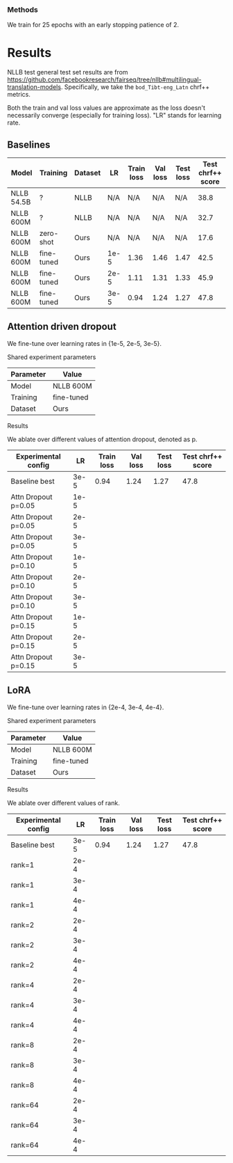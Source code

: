 ### Methods
We train for 25 epochs with an early stopping patience of 2.


# Results
NLLB test general test set results are from https://github.com/facebookresearch/fairseq/tree/nllb#multilingual-translation-models. Specifically, we take the `bod_Tibt-eng_Latn` chrf++ metrics.


Both the train and val loss values are approximate as the loss doesn't necessarily converge (especially for training loss). "LR" stands for learning rate.


## Baselines

|Model     |Training  |Dataset|LR  |Train loss|Val loss|Test loss|Test chrf++ score|
|----------|----------|-------|----|----------|--------|---------|-----------------|
|NLLB 54.5B|?         |NLLB   |N/A |N/A       |N/A     |N/A      |             38.8|
|NLLB 600M |?         |NLLB   |N/A |N/A       |N/A     |N/A      |             32.7|
|NLLB 600M |zero-shot |Ours   |N/A |N/A       |N/A     |N/A      |             17.6|
|NLLB 600M |fine-tuned|Ours   |1e-5|      1.36|    1.46|     1.47|             42.5|
|NLLB 600M |fine-tuned|Ours   |2e-5|      1.11|    1.31|     1.33|             45.9|
|NLLB 600M |fine-tuned|Ours   |3e-5|      0.94|    1.24|     1.27|             47.8|


## Attention driven dropout

We fine-tune over learning rates in {1e-5, 2e-5, 3e-5}.

Shared experiment parameters

|Parameter|Value     |
|---------|----------|
|Model    |NLLB 600M |
|Training |fine-tuned|
|Dataset  |Ours      |

Results

We ablate over different values of attention dropout, denoted as p.

|Experimental config|LR  |Train loss|Val loss|Test loss|Test chrf++ score|
|-------------------|----|----------|--------|---------|-----------------|
|Baseline best      |3e-5|      0.94|    1.24|     1.27|             47.8|
|Attn Dropout p=0.05|1e-5|      |    |     |             |
|Attn Dropout p=0.05|2e-5|      |    |     |             |
|Attn Dropout p=0.05|3e-5|      |    |     |             |
|Attn Dropout p=0.10|1e-5|      |    |     |             |
|Attn Dropout p=0.10|2e-5|      |    |     |             |
|Attn Dropout p=0.10|3e-5|      |    |     |             |
|Attn Dropout p=0.15|1e-5|      |    |     |             |
|Attn Dropout p=0.15|2e-5|      |    |     |             |
|Attn Dropout p=0.15|3e-5|      |    |     |             |


## LoRA

We fine-tune over learning rates in {2e-4, 3e-4, 4e-4}.

Shared experiment parameters

|Parameter|Value     |
|---------|----------|
|Model    |NLLB 600M |
|Training |fine-tuned|
|Dataset  |Ours      |

Results

We ablate over different values of rank.

|Experimental config|LR  |Train loss|Val loss|Test loss|Test chrf++ score|
|-------------------|----|----------|--------|---------|-----------------|
|Baseline best      |3e-5|      0.94|    1.24|     1.27|             47.8|
|rank=1             |2e-4|      |    |     |             |
|rank=1             |3e-4|      |    |     |             |
|rank=1             |4e-4|      |    |     |             |
|rank=2             |2e-4|      |    |     |             |
|rank=2             |3e-4|      |    |     |             |
|rank=2             |4e-4|      |    |     |             |
|rank=4             |2e-4|      |    |     |             |
|rank=4             |3e-4|      |    |     |             |
|rank=4             |4e-4|      |    |     |             |
|rank=8             |2e-4|      |    |     |             |
|rank=8             |3e-4|      |    |     |             |
|rank=8             |4e-4|      |    |     |             |
|rank=64            |2e-4|      |    |     |             |
|rank=64            |3e-4|      |    |     |             |
|rank=64            |4e-4|      |    |     |             |
